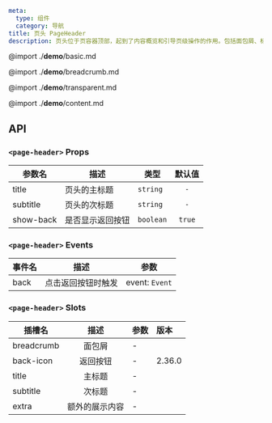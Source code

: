 ```yaml
meta:
  type: 组件
  category: 导航
title: 页头 PageHeader
description: 页头位于页容器顶部，起到了内容概览和引导页级操作的作用。包括面包屑、标题等内容。
```

@import ./__demo__/basic.md

@import ./__demo__/breadcrumb.md

@import ./__demo__/transparent.md

@import ./__demo__/content.md

## API


### `<page-header>` Props

|参数名|描述|类型|默认值|
|---|---|---|:---:|
|title|页头的主标题|`string`|`-`|
|subtitle|页头的次标题|`string`|`-`|
|show-back|是否显示返回按钮|`boolean`|`true`|
### `<page-header>` Events

|事件名|描述|参数|
|---|---|---|
|back|点击返回按钮时触发|event: `Event`|
### `<page-header>` Slots

|插槽名|描述|参数|版本|
|---|:---:|---|:---|
|breadcrumb|面包屑|-||
|back-icon|返回按钮|-|2.36.0|
|title|主标题|-||
|subtitle|次标题|-||
|extra|额外的展示内容|-||


